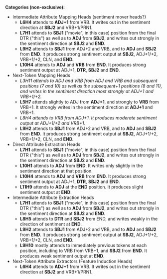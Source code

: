 **Categories (non-exclusive):**
- Intermediate Attribute Mapping Heads (sentiment mover heads?)
	- **L6H4** attends to **ADJ+1** from VRB. It writes out in the sentiment direction at **SBJ2** and VRB+1/PRN1.
	- **L7H1** attends to **SBJ1** ("movie", in this case) position from the final DTR ("this") as well as to **ADJ** from **SBJ2**, and writes out strongly in the sentiment direction at **SBJ2** and **END**.
	- **L9H2** attends to **SBJ1** from ADJ+2 and VRB, and to **ADJ** and **SBJ2** from **END**. It produces strong sentiment output at **SBJ2**, ADJ+1/+2, VRB+1/+2, CLN, and **END.**
	- **L10H4** attends to **ADJ** and **VRB** from **END**. It produces strong sentiment output at ADJ+1, **DTR**, **SBJ2** and **END**.
- Next-Token Mapping Heads
	- *L3H11 attends to ADJ and VRB from ADJ and VRB and subsequent positions (7 and 10) as well as the subsequent+1 positions (8 and 11), and writes in the sentiment direction most strongly at ADJ+1 and VRB+1/+2.*
	- **L5H7** attends slightly to ADJ from **ADJ+1**, and strongly to **VRB** from VRB+1. It strongly writes in the sentiment direction at **ADJ+1** and VRB+1.
	- *L8H4 attends to VRB from ADJ+1. It produces moderate sentiment output at ADJ+1/+2 and VRB+1.*
	- **L9H2** attends to **SBJ1** from ADJ+2 and VRB, and to **ADJ** and **SBJ2** from **END**. It produces strong sentiment output at **SBJ2**, ADJ+1/+2, VRB+1/+2, CLN, and **END.**
- Direct Attribute Extraction Heads
	- **L7H1** attends to **SBJ1** ("movie", in this case) position from the final DTR ("this") as well as to **ADJ** from **SBJ2**, and writes out strongly in the sentiment direction at **SBJ2** and **END**.
	- **L10H1** attends to **ADJ** from **END**. It writes only slightly in the sentiment direction at that position.
	- **L10H4** attends to **ADJ** and **VRB** from **END**. It produces strong sentiment output at ADJ+1, **DTR**, **SBJ2** and **END**.
	- **L11H9** attends to **ADJ** at the **END** position. It produces slight sentiment output at **END**.
- Intermediate Attribute Extraction Heads
	- **L7H1** attends to **SBJ1** ("movie", in this case) position from the final DTR ("this") as well as to **ADJ** from **SBJ2**, and writes out strongly in the sentiment direction at **SBJ2** and **END**.
	- **L8H5** attends to **DTR** and **SBJ2** from END, and writes weakly in the direction of sentiment at **END**.
	- **L9H2** attends to **SBJ1** from ADJ+2 and VRB, and to **ADJ** and **SBJ2** from **END**. It produces strong sentiment output at **SBJ2**, ADJ+1/+2, VRB+1/+2, CLN, and **END.**
	- **L9H10** mostly attends to immediately previous tokens at each position, including to VRB from VRB+1, and **SBJ2** from **END**. It produces weak sentiment output at **END**.
- Next-Token Attribute Extractors (Feature Induction Heads)
    - **L6H4** attends to **ADJ+1** from VRB. It writes out in the sentiment direction at **SBJ2** and VRB+1/PRN1.
